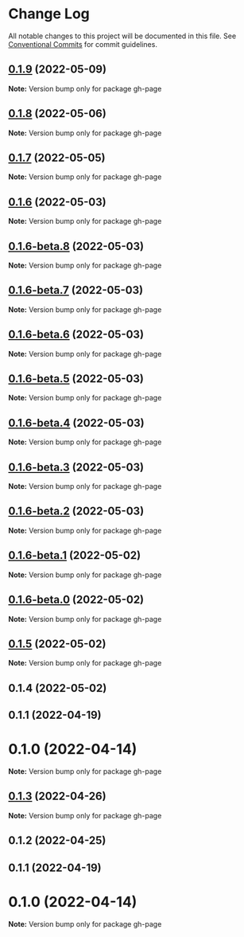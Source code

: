 # Change Log

All notable changes to this project will be documented in this file.
See [Conventional Commits](https://conventionalcommits.org) for commit guidelines.

## [0.1.9](https://github.com/wellgrisa/tame-your-theme/compare/gh-page@0.1.8...gh-page@0.1.9) (2022-05-09)

**Note:** Version bump only for package gh-page





## [0.1.8](https://github.com/wellgrisa/tame-your-theme/compare/gh-page@0.1.7...gh-page@0.1.8) (2022-05-06)

**Note:** Version bump only for package gh-page





## [0.1.7](https://github.com/wellgrisa/tame-your-theme/compare/gh-page@0.1.6...gh-page@0.1.7) (2022-05-05)

**Note:** Version bump only for package gh-page





## [0.1.6](https://github.com/wellgrisa/tame-your-theme/compare/gh-page@0.1.5...gh-page@0.1.6) (2022-05-03)

**Note:** Version bump only for package gh-page





## [0.1.6-beta.8](https://github.com/wellgrisa/tame-your-theme/compare/gh-page@0.1.6-beta.7...gh-page@0.1.6-beta.8) (2022-05-03)

**Note:** Version bump only for package gh-page





## [0.1.6-beta.7](https://github.com/wellgrisa/tame-your-theme/compare/gh-page@0.1.6-beta.5...gh-page@0.1.6-beta.7) (2022-05-03)

**Note:** Version bump only for package gh-page





## [0.1.6-beta.6](https://github.com/wellgrisa/tame-your-theme/compare/gh-page@0.1.6-beta.5...gh-page@0.1.6-beta.6) (2022-05-03)

**Note:** Version bump only for package gh-page





## [0.1.6-beta.5](https://github.com/wellgrisa/tame-your-theme/compare/gh-page@0.1.6-beta.4...gh-page@0.1.6-beta.5) (2022-05-03)

**Note:** Version bump only for package gh-page





## [0.1.6-beta.4](https://github.com/wellgrisa/tame-your-theme/compare/gh-page@0.1.6-beta.3...gh-page@0.1.6-beta.4) (2022-05-03)

**Note:** Version bump only for package gh-page





## [0.1.6-beta.3](https://github.com/wellgrisa/tame-your-theme/compare/gh-page@0.1.6-beta.2...gh-page@0.1.6-beta.3) (2022-05-03)

**Note:** Version bump only for package gh-page





## [0.1.6-beta.2](https://github.com/wellgrisa/tame-your-theme/compare/gh-page@0.1.6-beta.1...gh-page@0.1.6-beta.2) (2022-05-03)

**Note:** Version bump only for package gh-page





## [0.1.6-beta.1](https://github.com/wellgrisa/tame-your-theme/compare/gh-page@0.1.6-beta.0...gh-page@0.1.6-beta.1) (2022-05-02)

**Note:** Version bump only for package gh-page





## [0.1.6-beta.0](https://github.com/wellgrisa/tame-your-theme/compare/gh-page@0.1.5...gh-page@0.1.6-beta.0) (2022-05-02)

**Note:** Version bump only for package gh-page





## [0.1.5](https://github.com/wellgrisa/tame-your-theme/compare/gh-page@0.1.4...gh-page@0.1.5) (2022-05-02)

**Note:** Version bump only for package gh-page





## 0.1.4 (2022-05-02)



## 0.1.1 (2022-04-19)



# 0.1.0 (2022-04-14)

**Note:** Version bump only for package gh-page





## [0.1.3](https://github.com/wellgrisa/tame-your-theme/compare/gh-page@0.1.2...gh-page@0.1.3) (2022-04-26)

**Note:** Version bump only for package gh-page





## 0.1.2 (2022-04-25)



## 0.1.1 (2022-04-19)



# 0.1.0 (2022-04-14)

**Note:** Version bump only for package gh-page
